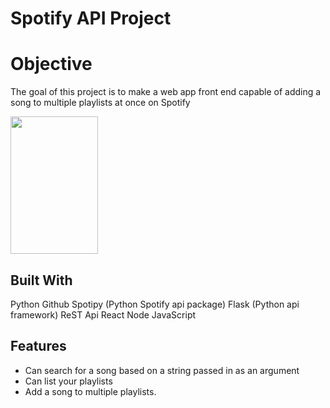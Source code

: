 
# Spotify API Project

# Objective
The goal of this project is to make a web app front end capable of adding a song to multiple playlists at once on Spotify

<img src="https://media.tenor.com/Yg9cr-N09a4AAAAM/music.gif" width="140" height="220"/>

## Built With
  Python
  Github
  Spotipy (Python Spotify api package)
  Flask (Python api framework)
  ReST Api
  React
  Node
  JavaScript
  
## Features
* Can search for a song based on a string passed in as an argument
* Can list your playlists
* Add a song to multiple playlists. 




